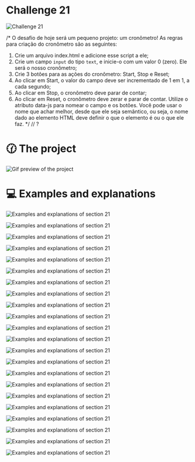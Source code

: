 # Challenge 21

![Challenge 21](https://github.com/Clara-Pacheco/exe-curso-js-ninja/blob/main/images/Curso%20JavaScript%20Ninja%20_%20Udemy%20-%20Google%20Chrome%2027_10_2022%2008_51_36.png)

/*
O desafio de hoje será um pequeno projeto: um cronômetro!
As regras para criação do cronômetro são as seguintes:
1. Crie um arquivo index.html e adicione esse script a ele;
2. Crie um campo `input` do tipo `text`, e inicie-o com um valor 0 (zero).
Ele será o nosso cronômetro;
3. Crie 3 botões para as ações do cronômetro: Start, Stop e Reset;
4. Ao clicar em Start, o valor do campo deve ser incrementado de 1 em 1, a
cada segundo;
5. Ao clicar em Stop, o cronômetro deve parar de contar;
6. Ao clicar em Reset, o cronômetro deve zerar e parar de contar.
Utilize o atributo data-js para nomear o campo e os botões. Você pode
usar o nome que achar melhor, desde que ele seja semântico, ou seja, o nome
dado ao elemento HTML deve definir o que o elemento é ou o que ele faz.
*/
// ?

# 🕜 The project

![Gif preview of the project](https://github.com/Clara-Pacheco/exe-curso-js-ninja/blob/main/SECAO%2021-%20AULA%2021/Untitled-design.gif)

# 💻 Examples and explanations

![Examples and explanations of section 21](https://github.com/Clara-Pacheco/exe-curso-js-ninja/blob/main/SECAO%2021-%20AULA%2021/1.png)

![Examples and explanations of section 21](https://github.com/Clara-Pacheco/exe-curso-js-ninja/blob/main/SECAO%2021-%20AULA%2021/2.png)

![Examples and explanations of section 21](https://github.com/Clara-Pacheco/exe-curso-js-ninja/blob/main/SECAO%2021-%20AULA%2021/3.png)

![Examples and explanations of section 21](https://github.com/Clara-Pacheco/exe-curso-js-ninja/blob/main/SECAO%2021-%20AULA%2021/4.png)

![Examples and explanations of section 21](https://github.com/Clara-Pacheco/exe-curso-js-ninja/blob/main/SECAO%2021-%20AULA%2021/5.png)

![Examples and explanations of section 21](https://github.com/Clara-Pacheco/exe-curso-js-ninja/blob/main/SECAO%2021-%20AULA%2021/6.png)

![Examples and explanations of section 21](https://github.com/Clara-Pacheco/exe-curso-js-ninja/blob/main/SECAO%2021-%20AULA%2021/7.png)

![Examples and explanations of section 21](https://github.com/Clara-Pacheco/exe-curso-js-ninja/blob/main/SECAO%2021-%20AULA%2021/8.png)

![Examples and explanations of section 21](https://github.com/Clara-Pacheco/exe-curso-js-ninja/blob/main/SECAO%2021-%20AULA%2021/9.png)

![Examples and explanations of section 21](https://github.com/Clara-Pacheco/exe-curso-js-ninja/blob/main/SECAO%2021-%20AULA%2021/10.png)

![Examples and explanations of section 21](https://github.com/Clara-Pacheco/exe-curso-js-ninja/blob/main/SECAO%2021-%20AULA%2021/11.png)

![Examples and explanations of section 21](https://github.com/Clara-Pacheco/exe-curso-js-ninja/blob/main/SECAO%2021-%20AULA%2021/12.png)

![Examples and explanations of section 21](https://github.com/Clara-Pacheco/exe-curso-js-ninja/blob/main/SECAO%2021-%20AULA%2021/13.png)

![Examples and explanations of section 21](https://github.com/Clara-Pacheco/exe-curso-js-ninja/blob/main/SECAO%2021-%20AULA%2021/14.png)

![Examples and explanations of section 21](https://github.com/Clara-Pacheco/exe-curso-js-ninja/blob/main/SECAO%2021-%20AULA%2021/15.png)

![Examples and explanations of section 21](https://github.com/Clara-Pacheco/exe-curso-js-ninja/blob/main/SECAO%2021-%20AULA%2021/16.png)

![Examples and explanations of section 21](https://github.com/Clara-Pacheco/exe-curso-js-ninja/blob/main/SECAO%2021-%20AULA%2021/17.png)

![Examples and explanations of section 21](https://github.com/Clara-Pacheco/exe-curso-js-ninja/blob/main/SECAO%2021-%20AULA%2021/18.png)

![Examples and explanations of section 21](https://github.com/Clara-Pacheco/exe-curso-js-ninja/blob/main/SECAO%2021-%20AULA%2021/19.png)

![Examples and explanations of section 21](https://github.com/Clara-Pacheco/exe-curso-js-ninja/blob/main/SECAO%2021-%20AULA%2021/20.png)

![Examples and explanations of section 21](https://github.com/Clara-Pacheco/exe-curso-js-ninja/blob/main/SECAO%2021-%20AULA%2021/21.png)

![Examples and explanations of section 21](https://github.com/Clara-Pacheco/exe-curso-js-ninja/blob/main/SECAO%2021-%20AULA%2021/22.png)